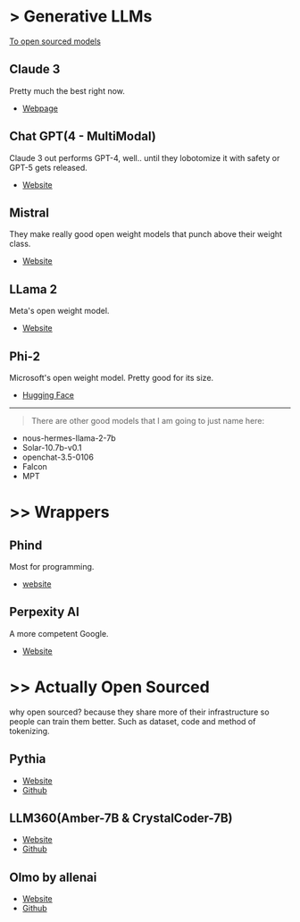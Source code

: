 # > Generative LLMs

[To open sourced models](#actually-open-sourced)

## Claude 3

Pretty much the best right now.

- [Webpage](https://www.anthropic.com/news/claude-3-family)

## Chat GPT(4 - MultiModal)

Claude 3 out performs GPT-4, well.. until they lobotomize it with safety or GPT-5 gets released.

- [Website](https://chat.openai.com/auth/login)

## Mistral

They make really good open weight models that punch above their weight class.

- [Website](https://mistral.ai)

## LLama 2

Meta's open weight model.

- [Website](https://ai.meta.com/llama/)

## Phi-2

Microsoft's open weight model. Pretty good for its size.

- [Hugging Face](https://huggingface.co/microsoft/phi-2)

---

> There are other good models that I am going to just name here:

- nous-hermes-llama-2-7b
- Solar-10.7b-v0.1
- openchat-3.5-0106
- Falcon
- MPT

# >> Wrappers

## Phind

Most for programming.

- [website](https://www.phind.com/search?home=true)

## Perpexity AI

A more competent Google.

- [Website](https://www.perplexity.ai)

# >> Actually Open Sourced

why open sourced? because they share more of their infrastructure so people can train them better. Such as dataset, code and method of tokenizing.

## Pythia

- [Website](https://www.eleuther.ai)
- [Github](https://github.com/EleutherAI/pythia)

## LLM360(Amber-7B & CrystalCoder-7B)

- [Website](https://www.llm360.ai)
- [Github](https://github.com/LLM360)

## Olmo by allenai

- [Website](https://allenai.org/olmo)
- [Github](https://github.com/allenai/OLMo)
